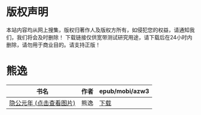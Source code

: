 # 版权声明

本站内容均从网上搜集，版权归著作人及版权方所有，如侵犯您的权益，请通知我们，我们将会及时删除！ 下载链接仅供宽带测试研究用途，请下载后在24小时内删除，请勿用于商业目的。请支持正版！

# 熊逸

| 书名 | 作者 | epub/mobi/azw3 |
| --- | --- | --- |
| [隐公元年 (点击查看图片)](https://www.dushupai.com/attachment/2024/06/06/a44627165ad2f793.jpg) | 熊逸 | [下载](https://url89.ctfile.com/f/31084289-1357030429-4057fa?p=8866) |

